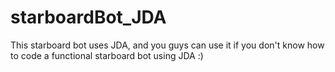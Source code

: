 # starboardBot_JDA
This starboard bot uses JDA, and you guys can use it if you don't know how to code a functional starboard bot using JDA :)
